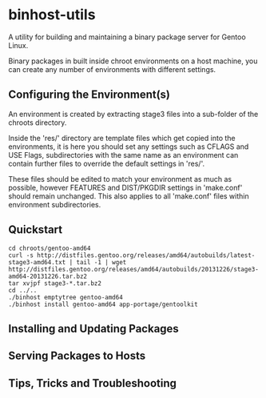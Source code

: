 binhost-utils
=============
A utility for building and maintaining a binary package server for Gentoo Linux.

Binary packages in built inside chroot environments on a host machine, you can
create any number of environments with different settings.

Configuring the Environment(s)
------------------------------
An environment is created by extracting stage3 files into a sub-folder of the
chroots directory.

Inside the 'res/' directory are template files which get copied into the
environments, it is here you should set any settings such as CFLAGS and
USE Flags, subdirectories with the same name as an environment can contain
further files to override the default settings in 'res/'.

These files should be edited to match your environment as much as possible,
however FEATURES and DIST/PKGDIR settings in 'make.conf' should remain unchanged.
This also applies to all 'make.conf' files within environment subdirectories.

Quickstart
----------
	cd chroots/gentoo-amd64
	curl -s http://distfiles.gentoo.org/releases/amd64/autobuilds/latest-stage3-amd64.txt | tail -1 | wget http://distfiles.gentoo.org/releases/amd64/autobuilds/20131226/stage3-amd64-20131226.tar.bz2
	tar xvjpf stage3-*.tar.bz2
	cd ../..
	./binhost emptytree gentoo-amd64
	./binhost install gentoo-amd64 app-portage/gentoolkit

Installing and Updating Packages
----------------------------

Serving Packages to Hosts
-------------------------

Tips, Tricks and Troubleshooting
---------------------------------
